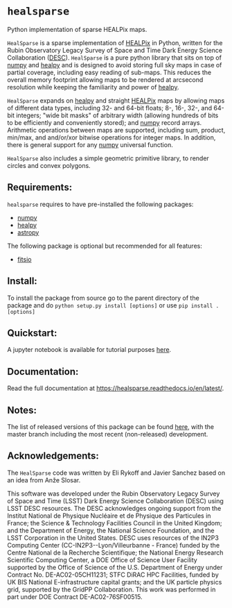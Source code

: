 # `healsparse`
Python implementation of sparse HEALPix maps.

`HealSparse` is a sparse implementation of
[HEALPix](https://healpix.jpl.nasa.gov/) in Python, written for the Rubin
Observatory Legacy Survey of Space and Time Dark Energy Science Collaboration
([DESC](https://lsst-desc.org/)).  `HealSparse` is a pure python library that
sits on top of [numpy](https://github.com/numpy/numpy) and
[healpy](https://github.com/healpy/healpy/) and is designed to avoid storing
full sky maps in case of partial coverage, including easy reading of sub-maps.
This reduces the overall memory footprint allowing maps to be rendered at
arcsecond resolution while keeping the familiarity and power of
[healpy](https://github.com/healpy/healpy/).

`HealSparse` expands on [healpy](https://github.com/healpy/healpy/) and
straight [HEALPix](https://healpix.jpl.nasa.gov/) maps by allowing maps of
different data types, including 32- and 64-bit floats; 8-, 16-, 32-, and 64-bit
integers; "wide bit masks" of arbitrary width (allowing hundreds of bits to be
efficiently and conveniently stored); and
[numpy](https://github.com/numpy/numpy) record arrays.  Arithmetic operations
between maps are supported, including sum, product, min/max, and and/or/xor
bitwise operations for integer maps.  In addition, there is general support for
any [numpy](https://github.com/numpy/numpy) universal function.

`HealSparse` also includes a simple geometric primitive library, to render
circles and convex polygons.

## Requirements:

`healsparse` requires to have pre-installed the following packages:

- [numpy](https://github.com/numpy/numpy)
- [healpy](https://github.com/healpy/healpy)
- [astropy](https://astropy.org)

The following package is optional but recommended for all features:
- [fitsio](https://github.com/esheldon/fitsio)

## Install:

To install the package from source go to the parent directory of the package
and do `python setup.py install [options]` or use `pip install . [options]`

## Quickstart:

A jupyter notebook is available for tutorial purposes
[here](./tutorial/quickstart.ipynb).

## Documentation:

Read the full documentation at https://healsparse.readthedocs.io/en/latest/.

## Notes:

The list of released versions of this package can be found
[here](https://github.com/LSSTDESC/healsparse/releases), with the master branch
including the most recent (non-released) development.

## Acknowledgements:

The `HealSparse` code was written by Eli Rykoff and Javier Sanchez based on an
idea from Anže Slosar.

This software was developed under the Rubin Observatory Legacy Survey of Space and Time (LSST) Dark Energy Science Collaboration (DESC) using LSST DESC resources.
The DESC acknowledges ongoing support from the Institut National de Physique Nucléaire et de Physique des Particules in France; the Science & Technology Facilities Council in the United Kingdom; and the Department of Energy, the National Science Foundation, and the LSST Corporation in the United States.
DESC uses resources of the IN2P3 Computing Center (CC-IN2P3--Lyon/Villeurbanne - France) funded by the Centre National de la Recherche Scientifique; the National Energy Research Scientific Computing Center, a DOE Office of Science User Facility supported by the Office of Science of the U.S. Department of Energy under Contract No. DE-AC02-05CH11231; STFC DiRAC HPC Facilities, funded by UK BIS National E-infrastructure capital grants; and the UK particle physics grid, supported by the GridPP Collaboration.
This work was performed in part under DOE Contract DE-AC02-76SF00515.

